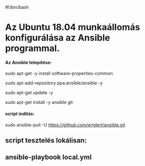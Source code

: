#!/bin/bash

# Az Ubuntu 18.04 munkaállomás konfigurálása az Ansible programmal.

#### Az Ansible telepítése:

sudo apt-get -y install software-properties-common

sudo apt-add-repository ppa:ansible/ansible -y

sudo apt-get update -y

sudo apt-get install -y ansible git

#### script indítás:

sudo ansible-pull -U https://github.com/englert/ansible.git

## script tesztelés lokálisan:
## ansible-playbook  local.yml

